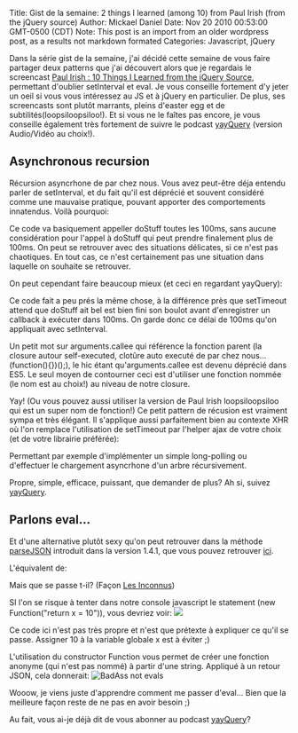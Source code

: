 Title: Gist de la semaine: 2 things I learned (among 10) from Paul Irish (from the jQuery source)
Author: Mickael Daniel
Date: Nov 20 2010 00:53:00 GMT-0500 (CDT)
Note: This post is an import from an older wordpress post, as a results not markdown formated
Categories: Javascript, jQuery

Dans la série gist de la semaine, j'ai décidé cette semaine de vous faire partager deux patterns que j'ai découvert alors que je regardais le screencast <a href="http://vimeo.com/12529436 ">Paul Irish : 10 Things I Learned from the jQuery Source</a>, permettant d'oublier setInterval et eval.  Je vous conseille fortement d'y jeter un oeil si vous vous intéressez au JS et à jQuery en particulier. De plus, ses screencasts sont plutôt marrants, pleins d'easter egg et de subtilités(loopsiloopsiloo!). Et si vous ne le faîtes pas encore, je vous conseille également très fortement de suivre le podcast <a href="http://yayquery.com/">yayQuery</a> (version Audio/Vidéo au choix!).

<!--more-->

<h2>Asynchronous recursion</h2>
Récursion asyncrhone de par chez nous. Vous avez peut-être déja entendu parler de setInterval, et du fait qu'il est déprécié et souvent considéré comme une mauvaise pratique, pouvant apporter des comportements innatendus. Voilà pourquoi:
<script src="https://gist.github.com/707336.js"> </script>

Ce code va basiquement appeller doStuff toutes les 100ms, sans aucune considération pour l'appel à doStuff qui peut prendre finalement plus de 100ms. On peut se retrouver avec des situations délicates, si ce n'est pas chaotiques. En tout cas, ce n'est certainement pas une situation dans laquelle on souhaite se retrouver. 

On peut cependant faire beaucoup mieux (et ceci en regardant yayQuery):
<script src="https://gist.github.com/707366.js"> </script>

Ce code fait a peu prés la même chose, à la différence près que setTimeout attend que doStuff ait bel est bien fini son boulot avant d'enregistrer un callback à exécuter dans 100ms. On garde donc ce délai de 100ms qu'on appliquait avec setInterval.

Un petit mot sur arguments.callee qui référence la fonction parent (la closure autour self-executed, clotûre auto executé de par chez nous... (function(){})();), le hic étant qu'arguments.callee est devenu déprécié dans ES5. Le seul moyen de contourner ceci est d'utiliser une fonction nommée (le nom est au choix!) au niveau de notre closure.
<script src="https://gist.github.com/707370.js"> </script>

Yay! (Ou vous pouvez aussi utiliser la version de Paul Irish loopsiloopsiloo qui est un super nom de fonction!) Ce petit pattern de récusion est vraiment sympa et très élégant. Il s'applique aussi parfaitement bien au contexte XHR où l'on remplace l'utilisation de setTimeout par l'helper ajax de votre choix (et de votre librairie préférée):
<script src="https://gist.github.com/707371.js"> </script>

Permettant par exemple d'implémenter un simple long-polling ou d'effectuer le chargement asyncrhone d'un arbre récursivement.

Propre, simple, efficace, puissant, que demander de plus? Ah si, suivez <a href="http://yayquery.com/">yayQuery</a>.

<h2>Parlons eval...</h2>
Et d'une alternative plutôt sexy qu'on peut retrouver dans la méthode <a href="http://api.jquery.com/jQuery.parseJSON/">parseJSON</a> introduit dans la version 1.4.1, que vous pouvez retrouver <a href="https://github.com/jquery/jquery/blob/master/src/core.js#L545">ici</a>.

<script src="https://gist.github.com/707417.js"> </script>

L'équivalent de:
<script src="https://gist.github.com/707420.js"> </script>

Mais que se passe t-il? (Façon <a href="http://www.youtube.com/watch?v=5KVw8lIosWI">Les Inconnus</a>)

SI l'on se risque à tenter dans notre console javascript le statement (new Function("return x = 10")), vous devriez voir: 
<img class="mk-blog-img" src="/things-learned-from-paul-irish/anonymous.png" />
<div class="clear"></div>
Ce code ici n'est pas très propre et n'est que prétexte à expliquer ce qu'il se passe. Assigner 10 à la variable globale x est à éviter <span>;)</span>

L'utilisation du constructor Function vous permet de créer une fonction anonyme (qui n'est pas nommé) à partir d'une string. Appliqué à un retour JSON, cela donnerait: 
<img class="mk-blog-img" src="/things-learned-from-paul-irish/badass-not-evals.png" alt="BadAss not evals" />
<div class="clear"></div>

Wooow, je viens juste d'apprendre comment me passer d'eval... Bien que la meilleure façon reste de ne pas en avoir besoin <span rt-90>;)</span>

Au fait, vous ai-je déjà dit de vous abonner au podcast <a href="http://yayquery.com/">yayQuery</a>?